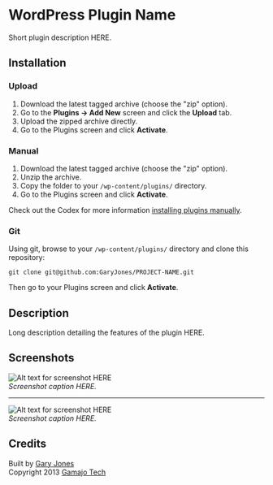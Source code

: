 # WordPress Plugin Name

Short plugin description HERE.

## Installation

### Upload

1. Download the latest tagged archive (choose the "zip" option).
2. Go to the __Plugins -> Add New__ screen and click the __Upload__ tab.
3. Upload the zipped archive directly.
4. Go to the Plugins screen and click __Activate__.

### Manual

1. Download the latest tagged archive (choose the "zip" option).
2. Unzip the archive.
3. Copy the folder to your `/wp-content/plugins/` directory.
4. Go to the Plugins screen and click __Activate__.

Check out the Codex for more information [installing plugins manually](http://codex.wordpress.org/Managing_Plugins#Manual_Plugin_Installation).

### Git

Using git, browse to your `/wp-content/plugins/` directory and clone this repository:

`git clone git@github.com:GaryJones/PROJECT-NAME.git`

Then go to your Plugins screen and click __Activate__.

## Description 

Long description detailing the features of the plugin HERE.

## Screenshots

![Alt text for screenshot HERE](https://raw.github.com/GaryJones/PROJECT-NAME/master/assets/screenshot-1.png)  
_Screenshot caption HERE._

---

![Alt text for screenshot HERE](https://raw.github.com/GaryJones/PROJECT-NAME/master/assets/screenshot-1.png)  
_Screenshot caption HERE._


## Credits

Built by [Gary Jones](https://twitter.com/GaryJ)  
Copyright 2013 [Gamajo Tech](http://gamajo.com/)
